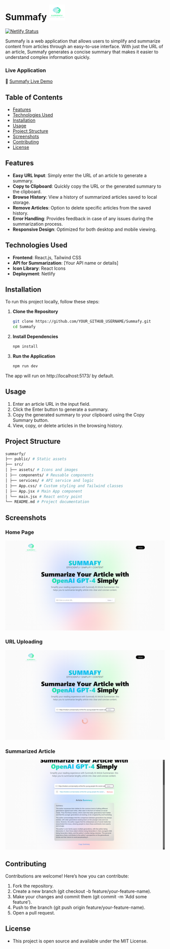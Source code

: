 # Summafy <img src="/src/assets/SummafyLogoIco.png" alt="Homepage Screenshot" width="50" />

[![Netlify Status](https://api.netlify.com/api/v1/badges/e7920b55-e9c3-464b-ac18-44dfc968750a/deploy-status)](https://app.netlify.com/sites/summafy/deploys)

Summafy is a web application that allows users to simplify and summarize content from articles through an easy-to-use interface. With just the URL of an article, Summafy generates a concise summary that makes it easier to understand complex information quickly.

### Live Application

🔗 [Summafy Live Demo](https://Summafy.netlify.app/)

## Table of Contents

- [Features](#features)
- [Technologies Used](#technologies-used)
- [Installation](#installation)
- [Usage](#usage)
- [Project Structure](#project-structure)
- [Screenshots](#screenshots)
- [Contributing](#contributing)
- [License](#license)

## Features

- **Easy URL Input**: Simply enter the URL of an article to generate a summary.
- **Copy to Clipboard**: Quickly copy the URL or the generated summary to the clipboard.
- **Browse History**: View a history of summarized articles saved to local storage.
- **Remove Articles**: Option to delete specific articles from the saved history.
- **Error Handling**: Provides feedback in case of any issues during the summarization process.
- **Responsive Design**: Optimized for both desktop and mobile viewing.

## Technologies Used

- **Frontend**: React.js, Tailwind CSS
- **API for Summarization**: [Your API name or details]
- **Icon Library**: React Icons
- **Deployment**: Netlify

## Installation

To run this project locally, follow these steps:

1. **Clone the Repository**

   ```bash
   git clone https://github.com/YOUR_GITHUB_USERNAME/Summafy.git
   cd Summafy

   ```

2. **Install Dependencies**

   ```bash
   npm install

   ```

3. **Run the Application**
   ```bash
   npm run dev
   ```

The app will run on http://localhost:5173/ by default.

## Usage

1. Enter an article URL in the input field.
2. Click the Enter button to generate a summary.
3. Copy the generated summary to your clipboard using the Copy Summary button.
4. View, copy, or delete articles in the browsing history.

## Project Structure

```bash
summarfy/
├── public/ # Static assets
├── src/
│ ├── assets/ # Icons and images
│ ├── components/ # Reusable components
│ ├── services/ # API service and logic
│ ├── App.css/ # Custom styling and Tailwind classes
│ ├── App.jsx # Main App component
│ └── main.jsx # React entry point
└── README.md # Project documentation
```

## Screenshots

### Home Page

![Homepage Screenshot](/src/assets/Screenshots/Screenshot1.png)

### URL Uploading

![URL Uploading Screenshot](/src/assets/Screenshots/Screenshot2.png)

### Summarized Article

![Summarized Article Screenshot](/src/assets/Screenshots/Screenshot3.png)

## Contributing

Contributions are welcome! Here’s how you can contribute:

1. Fork the repository.
2. Create a new branch (git checkout -b feature/your-feature-name).
3. Make your changes and commit them (git commit -m 'Add some feature').
4. Push to the branch (git push origin feature/your-feature-name).
5. Open a pull request.

## License

- This project is open source and available under the MIT License.
